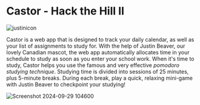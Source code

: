 # Castor - Hack the Hill II
![justinicon](https://github.com/user-attachments/assets/103f4727-5aa5-485e-b6af-9e740621ea87)

Castor is a web app that is designed to track your daily calendar, as well as your list of assignments to study for. 
With the help of Justin Beaver, our lovely Canadian mascot, the web app automatically allocates time in your schedule 
to study as soon as you enter your school work. When it's time to study, Castor helps you use the famous and very 
effective _pomodoro studying technique_. Studying time is divided into sessions of 25 minutes, plus 5-minute breaks. 
During each break, play a quick, relaxing mini-game with Justin Beaver to checkpoint your studying!

![Screenshot 2024-09-29 104600](https://github.com/user-attachments/assets/2b43534a-8705-4c6a-93d4-3b6ed828522f)
